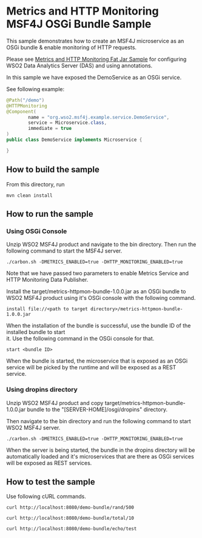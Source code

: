 # Metrics and HTTP Monitoring MSF4J OSGi Bundle Sample

This sample demonstrates how to create an MSF4J microservice as an OSGi bundle & enable monitoring of HTTP requests.

Please see [Metrics and HTTP Monitoring Fat Jar Sample](../httpmon-fatjar) for configuring 
WSO2 Data Analytics Server (DAS) and using annotations.

In this sample we have exposed the DemoService as an OSGi service.

See following example:

```java
@Path("/demo")
@HTTPMonitoring
@Component(
        name = "org.wso2.msf4j.example.service.DemoService",
        service = Microservice.class,
        immediate = true
)
public class DemoService implements Microservice {

}
```

## How to build the sample



From this directory, run

```
mvn clean install
```

## How to run the sample



### Using OSGi Console

Unzip WSO2 MSF4J product and navigate to the bin directory. Then run the following command to start the MSF4J server.
```
./carbon.sh -DMETRICS_ENABLED=true -DHTTP_MONITORING_ENABLED=true
```

Note that we have passed two parameters to enable Metrics Service and HTTP Monitoring Data Publisher.

Install the target/metrics-httpmon-bundle-1.0.0.jar as an OSGi bundle to WSO2 MSF4J product using it's 
OSGi console with the following command.

```
install file://<path to target directory>/metrics-httpmon-bundle-1.0.0.jar
```

When the installation of the bundle is successful, use the bundle ID of the installed bundle to start  
it. Use the following command in the OSGi console for that.

```
start <bundle ID>
```

When the bundle is started, the microservice that is exposed as an OSGi service will be picked by the runtime and 
will be exposed as a REST service.

### Using dropins directory
Unzip WSO2 MSF4J product and copy target/metrics-httpmon-bundle-1.0.0.jar bundle to the 
"[SERVER-HOME]/osgi/dropins" directory.

Then navigate to the bin directory and run the following command to start WSO2 MSF4J server.
```
./carbon.sh -DMETRICS_ENABLED=true -DHTTP_MONITORING_ENABLED=true
```
When the server is being started, the bundle in the dropins directory will be automatically 
loaded and it's microservices that are there as OSGi services will be exposed as REST services.


## How to test the sample

Use following cURL commands.
```
curl http://localhost:8080/demo-bundle/rand/500

curl http://localhost:8080/demo-bundle/total/10

curl http://localhost:8080/demo-bundle/echo/test

```